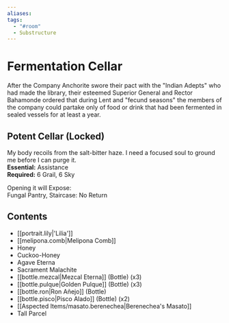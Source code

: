 ```yaml
---
aliases: 
tags:
  - "#room"
  - Substructure
---
```

# Fermentation Cellar  
After the Company Anchorite swore their pact with the "Indian Adepts" who had made the library, their esteemed Superior General and Rector Bahamonde ordered that during Lent and "fecund seasons" the members of the company could partake only of food or drink that had been fermented in sealed vessels for at least a year.  
## Potent Cellar (Locked)  
My body recoils from the salt-bitter haze. I need a focused soul to ground me before I can purge it.  
**Essential:** Assistance  
**Required:** 6 Grail, 6 Sky  
  
Opening it will Expose:  
Fungal Pantry, Staircase: No Return  
## Contents  
- [[portrait.lily|'Lilia']] 
- [[melipona.comb|Melipona Comb]] 
- Honey    
- Cuckoo-Honey  
- Agave Eterna  
- Sacrament Malachite  
- [[bottle.mezcal|Mezcal Eterna]] (Bottle)  (x3)
- [[bottle.pulque|Golden Pulque]] (Bottle)  (x3)
- [[bottle.ron|Ron Añejo]] (Bottle)  
- [[bottle.pisco|Pisco Alado]] (Bottle)  (x2)
- [[Aspected Items/masato.berenechea|Berenechea's Masato]]
- Tall Parcel